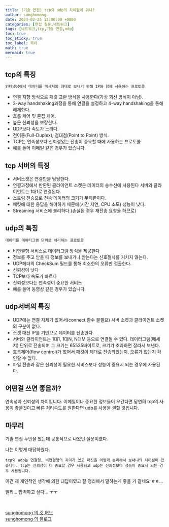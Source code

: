```yaml
---
title: (기술 면접) tcp와 udp의 차이점이 뭐냐?
author: sunghomong
date: 2024-02-25 12:00:00 +0800
categories: [면접 질문,네트워크]
tags: [네트워크,tcp,기술 면접,udp]
toc: true
toc_sticky: true
toc_label: 목차
math: true
mermaid: true
---
```


## tcp의 특징

```txt
인터넷상에서 데이터를 메세지의 형태로 보내기 위해 IP와 함께 사용하는 프로토콜
```

- 연결 지향 방식으로 패킷 교환 방식을 사용한다(가상 회선 방식이 아님).
- 3-way handshaking과정을 통해 연결을 설정하고 4-way handshaking을 통해 해제한다.
- 흐름 제어 및 혼잡 제어.
- 높은 신뢰성을 보장한다.
- UDP보다 속도가 느리다.
- 전이중(Full-Duplex), 점대점(Point to Point) 방식.
- TCP는 연속성보다 신뢰성있는 전송이 중요할 때에 사용하는 프로토콜
- 예를 들어 이메일 같은 경우가 있습니다.

## tcp 서버의 특징

- 서버소켓은 연결만을 담당한다.
- 연결과정에서 반환된 클라이언트 소켓은 데이터의 송수신에 사용된다
서버와 클라이언트는 1대1로 연결된다.
- 스트림 전송으로 전송 데이터의 크기가 무제한이다.
- 패킷에 대한 응답을 해야하기 때문에(시간 지연, CPU 소모) 성능이 낮다.
- Streaming 서비스에 불리하다.(손실된 경우 재전송 요청을 하므로)

## udp의 특징

```txt
데이터를 데이터그램 단위로 처리하는 프로토콜
```

- 비연결형 서비스로 데이터그램 방식을 제공한다
- 정보를 주고 받을 때 정보를 보내거나 받는다는 신호절차를 거치지 않는다.
- UDP헤더의 CheckSum 필드를 통해 최소한의 오류만 검출한다.
- 신뢰성이 낮다
- TCP보다 속도가 빠르다
- 신뢰성보다는 연속성이 중요한 서비스
- 예를 들어 동영상 같은 경우가 있습니다.

## udp서버의 특징

- UDP에는 연결 자체가 없어서(connect 함수 불필요) 서버 소켓과 클라이언트 소켓의 구분이 없다.
- 소켓 대신 IP를 기반으로 데이터를 전송한다.
- 서버와 클라이언트는 1대1, 1대N, N대M 등으로 연결될 수 있다.
데이터그램(메세지) 단위로 전송되며 그 크기는 65535바이트로, 크기가 초과하면 잘라서 보낸다.
- 흐름제어(flow control)가 없어서 패킷이 제대로 전송되었는지, 오류가 없는지 확인할 수 없다.
- 파일 전송과 같은 신뢰성이 필요한 서비스보다 성능이 중요시 되는 경우에 사용된다.

## 어떤걸 쓰면 좋을까?

연속성과 신뢰성의 차이입니다.
이메일이나 중요한 정보들이 오간다면 당연히 tcp의 사용이 좋을것이고
빠른 처리속도를 원한다면 udp를 사용을 권할 것입니다.

## 마무리

기술 면접 두번을 봤는데 공통적으로 나왔던 질문이였다.

나는 이렇게 대답하였다.

```
tcp와 udp는 연결형, 비연결형의 차이가 있고 패킷을 어떻게 분리해서 보내냐의 차이점이 있습니다. tcp는 신뢰성이 더 중요할 경우 사용되고 udp는 신뢰성보다 성능이 중요시 되는 경우 사용됩니다.
```

이건 제 개인적인 생각에 의한 대답이였고 잘 정리해서 말하는게 좋을 거 같네요 ㅎㅎ...

빨리... 합격하고 싶다... ㅜㅜ

<br>

[sunghomong 의 깃 허브](https://github.com/sunghomong) <br>
[sunghomong 의 블로그](https://sunghomong.github.io/)



